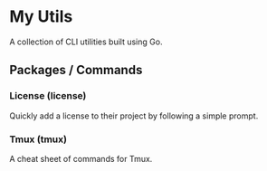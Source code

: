 # My Utils

A collection of CLI utilities built using Go.

## Packages / Commands

### License (license)

Quickly add a license to their project by following a simple prompt.

### Tmux (tmux)

A cheat sheet of commands for Tmux.
